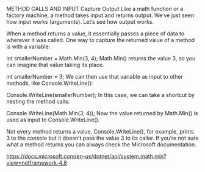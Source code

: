 METHOD CALLS AND INPUT
Capture Output
Like a math function or a factory machine, a method takes input and returns output. We’ve just seen how input works (arguments). Let’s see how output works.

When a method returns a value, it essentially passes a piece of data to wherever it was called. One way to capture the returned value of a method is with a variable:

int smallerNumber = Math.Min(3, 4);
Math.Min() returns the value 3, so you can imagine that value taking its place.

int smallerNumber = 3;
We can then use that variable as input to other methods, like Console.WriteLine():

Console.WriteLine(smallerNumber);
In this case, we can take a shortcut by nesting the method calls:

Console.WriteLine(Math.Min(3, 4));
Now the value returned by Math.Min() is used as input to Console.WriteLine().

Not every method returns a value. Console.WriteLine(), for example, prints 3 to the console but it doesn’t pass the value 3 to its caller. If you’re not sure what a method returns you can always check the Microsoft documentation.

https://docs.microsoft.com/en-us/dotnet/api/system.math.min?view=netframework-4.8
